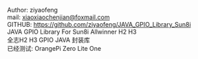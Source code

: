 Author: ziyaofeng     
mail: xiaoxiaochenjian@foxmail.com     
GITHUB: https://github.com/ziyaofeng/JAVA_GPIO_Library_Sun8i     
JAVA GPIO Library For Sun8i Allwinner H2 H3      
全志H2 H3 GPIO JAVA 封装库   
已经测试: OrangePi Zero Lite One  
